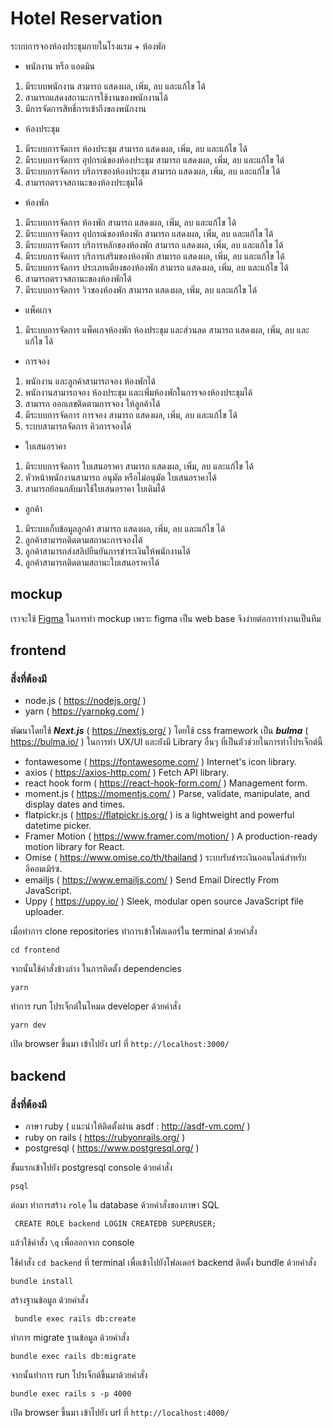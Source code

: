 # Hotel Reservation
ระบบการจองห้องประชุมภายในโรงแรม + ห้องพัก

- พนักงาน หรือ แอดมิน
1. มีระบบพนักงาน สามารถ แสดงผล, เพิ่ม, ลบ และแก้ไข ได้
2. สามารถแสดงสถานะการใช้งานของพนักงานได้
3. มีการจัดการสิทธิ์การเข้าถึงของพนักงาน

- ห้องประชุม
1. มีระบบการจัดการ ห้องประชุม สามารถ แสดงผล, เพิ่ม, ลบ และแก้ไข ได้
2. มีระบบการจัดการ อุปกรณ์ของห้องประชุม  สามารถ แสดงผล, เพิ่ม, ลบ และแก้ไข ได้
3. มีระบบการจัดการ บริการของห้องประชุม  สามารถ แสดงผล, เพิ่ม, ลบ และแก้ไข ได้
5. สามารถตรวจสถานะของห้องประชุมได้

- ห้องพัก
1. มีระบบการจัดการ ห้องพัก สามารถ แสดงผล, เพิ่ม, ลบ และแก้ไข ได้
2. มีระบบการจัดการ อุปกรณ์ของห้องพัก  สามารถ แสดงผล, เพิ่ม, ลบ และแก้ไข ได้
3. มีระบบการจัดการ บริการหลักของห้องพัก สามารถ แสดงผล, เพิ่ม, ลบ และแก้ไข ได้
4. มีระบบการจัดการ บริการเสริมของห้องพัก สามารถ แสดงผล, เพิ่ม, ลบ และแก้ไข ได้
5. มีระบบการจัดการ ประเภทเตียงของห้องพัก สามารถ แสดงผล, เพิ่ม, ลบ และแก้ไข ได้
6. สามารถตรวจสถานะของห้องพักได้
7. มีระบบการจัดการ วิวของห้องพัก สามารถ แสดงผล, เพิ่ม, ลบ และแก้ไข ได้

- แพ็คเกจ
1. มีระบบการจัดการ แพ็คเกจห้องพัก ห้องประชุม และส่วนลด สามารถ แสดงผล, เพิ่ม, ลบ และแก้ไข ได้

- การจอง
1. พนักงาน และลูกค้าสามารถจอง ห้องพักได้
2. พนักงานสามารถจอง ห้องประชุม และเพิ่มห้องพักในการจองห้องประชุมได้
3. สามารถ ออกเลขติดตามการจอง ให้ลูกค้าได้
4. มีระบบการจัดการ การจอง สามารถ แสดงผล, เพิ่ม, ลบ และแก้ไข ได้
5. ระบบสามารถจัดการ คิวการจองได้

- ใบเสนอราคา
1. มีระบบการจัดการ ใบเสนอราคา  สามารถ แสดงผล, เพิ่ม, ลบ และแก้ไข ได้
2. หัวหน้าพนักงานสามารถ อนุมัต หรือไม่อนุมัต ใบเสนอราคาได้
3. สามารถย้อนกลับมาใช้ใบเสนอราคา ใบเดิมได้

- ลูกค้า
1. มีระบบเก็บข้อมูลลูกค้า สามารถ แสดงผล, เพิ่ม, ลบ และแก้ไข ได้
2. ลูกค้าสามารถติดตามสถานะการจองได้
3. ลูกค้าสามารถส่งสลิปยืนยันการชำระเงินให้พนักงานได้
4. ลูกค้าสามารถติดตามสถานะใบเสนอราคาได้

## mockup
เราจะใช้ [Figma](https://www.figma.com/file/VXLAOMEa6USKYWAXqOOgag/Untitled?node-id=0%3A1) ในการทำ mockup เพราะ figma เป็น web base จึงง่ายต่อการทำงานเป็นทีม

## frontend

### สิ่งที่ต้องมี
- node.js ( https://nodejs.org/ )
- yarn ( https://yarnpkg.com/ )

พัฒนาโดยใช้ ***Next.js*** ( https://nextjs.org/ )
โดยใช้ css framework เป็น ***bulma*** ( https://bulma.io/ ) ในการทำ UX/UI
และยังมี Library อื่นๆ ที่เป็นตัวช่วยในการทำโปรเจ็กต์นี้
- fontawesome ( https://fontawesome.com/ ) Internet's icon library.
- axios ( https://axios-http.com/ ) Fetch API library.
- react hook form ( https://react-hook-form.com/ ) Management form.
- moment.js ( https://momentjs.com/ ) Parse, validate, manipulate, and display dates and times.
- flatpickr.js ( https://flatpickr.js.org/ ) is a lightweight and powerful datetime picker.
- Framer Motion ( https://www.framer.com/motion/ ) A production-ready motion library for React.
- Omise ( https://www.omise.co/th/thailand ) ระบบรับชำระเงินออนไลน์สำหรับอีคอมเมิร์ซ.
- emailjs ( https://www.emailjs.com/ ) Send Email Directly From JavaScript.
- Uppy ( https://uppy.io/ ) Sleek, modular open source JavaScript file uploader.

เมื่อทำการ clone repositories ทำการเข้าโฟลเดอร์ใน terminal ด้วยคำสั่ง
```
cd frontend
```
จากนั้นใช้คำสั่งข้างล่าง ในการติดตั้ง dependencies
```
yarn
```
ทำการ run โปรเจ็กต์ในโหมด developer ด้วยคำสั่ง
```
yarn dev
```

เปิด browser ขึ้นมา เข้าไปยัง url ที่ `http://localhost:3000/`

## backend

### สิ่งที่ต้องมี
- ภาษา ruby ( แนะนำให้ติดตั้งผ่าน asdf : http://asdf-vm.com/ )
- ruby on rails ( https://rubyonrails.org/ )
- postgresql ( https://www.postgresql.org/ )

ขั้นแรกเข้าไปยัง postgresql console ด้วยคำสั่ง
```
psql
```
ต่อมา ทำการสร้าง `role` ใน database ด้วยคำสั่งของภาษา SQL
```
 CREATE ROLE backend LOGIN CREATEDB SUPERUSER;
```
แล้วใช้คำสั่ง `\q` เพื่อออกจาก console

ใช้คำสั่ง `cd backend` ที่ terminal เพื่อเข้าไปยังโฟลเดอร์ backend
ติดตั้ง bundle ด้วยคำสั่ง
```
bundle install
```
สร้างฐานข้อมูล ด้วยคำสั่ง
```
 bundle exec rails db:create
```
ทำการ migrate ฐานข้อมูล ด้วยคำสั่ง
```
bundle exec rails db:migrate 
```
จากนั้นทำการ run โปรเจ็กต์ขึ้นมาด้วยคำสั่ง
```
bundle exec rails s -p 4000
```

เปิด browser ขึ้นมา เข้าไปยัง url ที่ `http://localhost:4000/`
